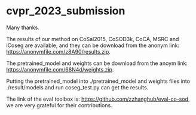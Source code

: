# cvpr_2023_submission

Many thanks.

The results of our method on CoSal2015, CoSOD3k, CoCA, MSRC and iCoseg are available, and they can be download from the anonym link: https://anonymfile.com/z8A90/results.zip.

The pretrained_model and weights can be download from the anoym link: https://anonymfile.com/68N4d/weights.zip.

Putting the pretrained_model into ./pretrained_model and weights files into ./result/models and run coseg_test.py can get the results.

The link of the eval toolbox is: https://github.com/zzhanghub/eval-co-sod, we are very grateful for their contributions.
